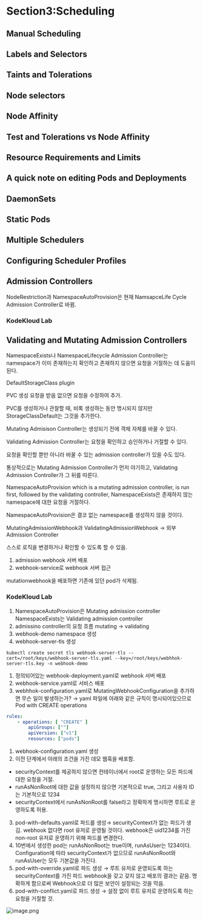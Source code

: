 # Section3:Scheduling

## Manual Scheduling


## Labels and Selectors


## Taints and Tolerations


## Node selectors


## Node Affinity


## Test and Tolerations vs Node Affinity


## Resource Requirements and Limits


## A quick note on editing Pods and Deployments


## DaemonSets


## Static Pods


## Multiple Schedulers


## Configuring Scheduler Profiles


## Admission Controllers


NodeRestriction과 NamespaceAutoProvision은 현재 NamsapceLife Cycle Admission Controller로 바뀜.


### KodeKloud Lab


## Validating and Mutating Admission Controllers


NamespaceExists나 NamespaceLifecycle Admission Controller는 namespace가 이미 존재하는지 확인하고 존재하지 않으면 요청을 거절하는 데 도움이 된다.


DefaultStorageClass plugin


PVC 생성 요청을 받음 없으면 요청을 수정하여 추가.


PVC를 생성하거나 관찰할 때, 비록 생성하는 동안 명시되지 않지만 StorageClassDefault는 그것을 추가한다.


Mutating Admisison Controller는 생성되기 전에 객체 자체를 바꿀 수 있다.


Validating Admission Controller는 요청을 확인하고 승인하거나 거절할 수 있다.


요청을 확인할 뿐만 아니라 바꿀 수 있는 admission controller가 있을 수도 있다.


통상적으로는 Mutating Admission Controller가 먼저 야기하고, Validating Admission Controller가 그 뒤를 따른다.


NamespaceAutoProvision which is a mutating admission controller, is run first, followed by the validating controller, NamespaceExists은 존재하지 않는 namespace에 대한 요청을 거절하다.


NamespaceAutoProvision은 결코 없는 namespace를 생성하지 않을 것이다.


MutatingAdmissionWebhook과 ValidatingAdmissionWebhook → 외부 Admission Controller


스스로 로직을 변경하거나 확인할 수 있도록 할 수 있음.

1. admission webhook 서버 배포
2. webhook-service로 webhook 서버 접근

mutationwebhook을 배포하면 기존에 있던 pod가 삭제됨.


### KodeKloud Lab

1. NamespaceAutoProvision은 Mutating admission controller
NamespaceExists는 Validating admission controller
2. admissino controller의 요청 흐름
mutating → validating
3. webhook-demo namespace 생성
4. webhook-server-tls 생성

```shell
kubectl create secret tls webhook-server-tls --cert=/root/keys/webhook-server-tls.yaml --key=/root/keys/webhhok-server-tls.key -n webhook-demo
```

1. 정의되어있는 webhook-deployment.yaml로 webhook 서버 배포
2. webhook-service.yaml로 서비스 배포
3. webhhok-configuration.yaml로 MutatingWebhookConfiguration을 추가하면 무슨 일이 발생하는가?
→ yaml 파일에 아래와 같은 규칙이 명시되어있으므로 Pod with CREATE operations

```yaml
rules:
	- operations: [ "CREATE" ]
		apiGroups: [""]
		apiVersion: ["v1"]
		resources: ["pods"]
```

1. webhook-configuration.yaml 생성
2. 이전 단계에서 아래의 조건을 가진 데모 웹훅을 배포함.
- securityContext를 제공하지 않으면 컨테이너에서 root로 운영하는 모든 파드에 대한 요청을 거절.
- runAsNonRoot에 대한 값을 설정하지 않으면 기본적으로 true, 그리고 사용자 ID는 기본적으로 1234
- securityContext에서 runAsNonRoot를 false라고 정확하게 명시하면 루트로 운영하도록 허용.
3. pod-with-defaults.yaml로 파드를 생성→ securityContext가 없는 파드가 생김.
webhook 없다면 root 유저로 운영될 것이다. webhook은 uid1234를 가진 non-root 유저로 운영하기 위해 파드를 변경한다.
4. 10번에서 생성한 pod는 runAsNonRoot는 true이며, runAsUser는 1234이다.
Configuration에 따라 securityContext가 없으므로 runAsNonRoot와 runAsUser는 모두 기본값을 가진다.
5. pod-with-override.yaml로 파드 생성 → 루트 유저로 운영되도록 하는 securityContext를 가진 파드
webhook을 갖고 갖지 않고 배포의 결과는 같음.
명확하게 함으로써 Webhook으로 더 많은 보안이 설정되는 것을 막음.
6. pod-with-conflict.yaml로 파드 생성 → 
설정 없이 루트 유저로 운영하도록 하는 요청을 거절할 것.

![image.png](https://prod-files-secure.s3.us-west-2.amazonaws.com/b2ea2032-00e9-4883-a13b-cb03cf5b2334/501c3b54-0de4-44d6-afe6-eca0c6373e4f/image.png?X-Amz-Algorithm=AWS4-HMAC-SHA256&X-Amz-Content-Sha256=UNSIGNED-PAYLOAD&X-Amz-Credential=ASIAZI2LB4665T3EBXKK%2F20250215%2Fus-west-2%2Fs3%2Faws4_request&X-Amz-Date=20250215T161238Z&X-Amz-Expires=3600&X-Amz-Security-Token=IQoJb3JpZ2luX2VjEB8aCXVzLXdlc3QtMiJGMEQCIBKpML58IflXi63Gec%2B7ll%2B2pa83RdN5F5G0ycPDA2FoAiBRCaiuWQ3uUMuMSI5v1Msuuzt3rlBOohd5bUBgXo6EgCr%2FAwhHEAAaDDYzNzQyMzE4MzgwNSIMFKeth6nSY7bJDANNKtwDAWJ5unBBJEjQOnIWDPtOF4kGxTLItyRcWTneqH%2FOkQhDcnlefwDf1WImS%2Fu%2FEF40IhmNbV7oy8zgbfm2TyBrsFekX0wgUGmIGnyGue10YcucUWX%2Fpk7sSgMAUXutB9iquQu90qrBzYBWjPC0t14KQ3FO0EaP5NmOhi%2BWA%2B32CdxfZG4K7YflraBg1oQ8TSoEqQUMJ%2BTYGE5eTOcenFfEYCTRmK1StdsJRAcAEA2cYfZa%2Bqikvdtr3Np2JTlfALFNJDo4SZPNNdPVzRESj9WPD%2FWH3ew6Dl%2Fa7NO9EzYL4wAxjYRCZ1HS1EeMi6ET5gEVjVWkQd4cgUrZykEgjFj0hrarYfAjsIwm1Mh0XRh%2Fj6O%2BzcLsWQFPs4MV3aF3G3pm1ya5mSG8tfAxY%2FBQ2KEGVGyonJsanb46jHXZ3QnJmK8%2F6u%2B8Zk31XsV%2FZWNiFFlop2IiyBluKbs%2B6UzzoO34sx5AKWmCjOXDJmCfC%2Bdxr80llwiYzKjVg3v3giE%2ByDElkhZwhsbwNa2NtD%2FR4ggD8JLc%2FfgcbRqEUmL0qoICd6s3H8MZyReQR9%2FaoL%2FcQh5H%2B1hpE4U0stn7SH88sB2kPQ7wy2MF1xENmEc%2Fq%2FxtSFQtrxEyUnyeyHhjBSEw%2FcXCvQY6pgGyA71syHnxY%2BU7HZ7mM%2F1iiTeNjnRZwvoJmQYCaDzKM9ENqbTyrdfbnBW94jspfwvY2BkvrRl0SwiG6JNmOyffl27xLuZXGBrxmDRX%2Ft%2BMNdiOiL9yPD%2Fn8398nqjPUZVBeVg4AOy7ZphYdGsPlsXmRwUsyL36hA8DIPAPtqegUSQG5H7VrZRnA%2B31wkr%2BJuWk0gE%2FxIeJTiZOVfcRWB%2BXUbGftLsp&X-Amz-Signature=f9ee7bffc1e8049747e3c68f1cd029713cedaf7e3ff13f6e7db8a51b7cefd749&X-Amz-SignedHeaders=host&x-id=GetObject)

